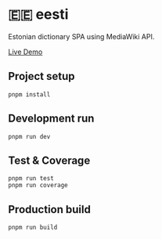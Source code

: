 # 🇪🇪 eesti

Estonian dictionary SPA using MediaWiki API.

[Live Demo](https://super16.github.io/eesti)

## Project setup

```shell
pnpm install
```

## Development run

```shell
pnpm run dev
```

## Test & Coverage

```shell
pnpm run test
pnpm run coverage
```

## Production build

```shell
pnpm run build
```
